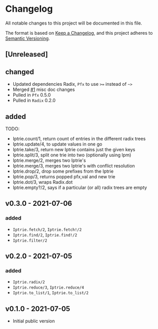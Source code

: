 # Changelog

All notable changes to this project will be documented in this file.

The format is based on [Keep a Changelog](https://keepachangelog.com/en/1.0.0/),
and this project adheres to [Semantic Versioning](https://semver.org/spec/v2.0.0.html).

## [Unreleased]

## changed
- Updated dependencies Radix, `Pfx` to use `>=` instead of `~>`
- Merged [#1](https://github.com/hertogp/iptrie/pull/1) misc doc changes
- Pulled in `Pfx` 0.5.0
- Pulled in `Radix` 0.2.0

## added

TODO:
- Iptrie.count/1, return count of entries in the different radix trees
- Iptrie.update/4, to update values in one go
- Iptrie.take/3, return new Iptrie contains just the given keys
- Iptrie.split/3, split one trie into two (optionally using lpm)
- Iptrie.merge/2, merges two Iptrie's
- Iptrie.merge/3, merges two Iptrie's with conflict resolution
- Iptrie.drop/2, drop some prefixes from the Iptrie
- Iptrie.pop/3, returns popped pfx,val and new trie
- Iptrie.dot/3, wraps Radix.dot
- Iptrie.empty?/2, says if a particular (or all) radix trees are empty


## v0.3.0 - 2021-07-06

### added
- `Iptrie.fetch/2`, `Iptrie.fetch!/2`
- `Iptrie.find/2`, `Iptrie.find!/2`
- `Iptrie.filter/2`

## v0.2.0 - 2021-07-05

### added
- `Iptrie.radix/2`
- `Iptrie.reduce/3`, `Iptrie.reduce/4`
- `Iptrie.to_list/1`, `Iptrie.to_list/2`

## v0.1.0 - 2021-07-05

- Initial public version

